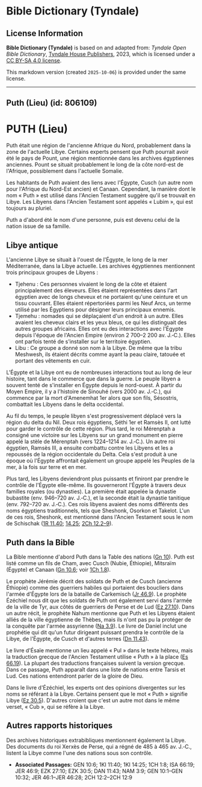 # Bible Dictionary (Tyndale)

## License Information

**Bible Dictionary (Tyndale)** is based on and adapted from: _Tyndale Open Bible Dictionary_, [Tyndale House Publishers](https://tyndaleopenresources.com/), 2023, which is licensed under a [CC BY-SA 4.0 license](https://creativecommons.org/licenses/by-sa/4.0/legalcode.en).

This markdown version (created `2025-10-06`) is provided under the same license.



--------------------------------

## Puth (Lieu) (id: 806109)

PUTH (Lieu)
===========

Puth était une région de l'ancienne Afrique du Nord, probablement dans la zone de l'actuelle Libye. Certains experts pensent que Puth pourrait avoir été le pays de Pount, une région mentionnée dans les archives égyptiennes anciennes. Pount se situait probablement le long de la côte nord\-est de l'Afrique, possiblement dans l'actuelle Somalie.

Les habitants de Puth avaient des liens avec l'Égypte, Cusch (un autre nom pour l'Afrique du Nord\-Est ancien) et Canaan. Cependant, la manière dont le nom « Puth » est utilisé dans l'Ancien Testament suggère qu'il se trouvait en Libye. Les Libyens dans l'Ancien Testament sont appelés « Lubim », qui est toujours au pluriel.

Puth a d'abord été le nom d'une personne, puis est devenu celui de la nation issue de sa famille.

Libye antique
-------------

L'ancienne Libye se situait à l'ouest de l'Égypte, le long de la mer Méditerranée, dans la Libye actuelle. Les archives égyptiennes mentionnent trois principaux groupes de Libyens :

* Tjehenu : Ces personnes vivaient le long de la côte et étaient principalement des éleveurs. Elles étaient représentées dans l'art égyptien avec de longs cheveux et ne portaient qu'une ceinture et un tissu couvrant. Elles étaient répertoriées parmi les Neuf Arcs, un terme utilisé par les Égyptiens pour désigner leurs principaux ennemis.
* Tjemehu : nomades qui se déplaçaient d'un endroit à un autre. Elles avaient les cheveux clairs et les yeux bleus, ce qui les distinguait des autres groupes africains. Elles ont eu des interactions avec l'Égypte depuis l'époque de l'Ancien Empire (environ 2 700–2 200 av. J.‑C.). Elles ont parfois tenté de s'installer sur le territoire égyptien.
* Libu : Ce groupe a donné son nom à la Libye. De même que la tribu Meshwesh, ils étaient décrits comme ayant la peau claire, tatouée et portant des vêtements en cuir.

L'Égypte et la Libye ont eu de nombreuses interactions tout au long de leur histoire, tant dans le commerce que dans la guerre. Le peuple libyen a souvent tenté de s'installer en Égypte depuis le nord\-ouest. À partir du Moyen Empire, il y a l'histoire de Sinouhé (vers 2000 av. J.‑C.), qui commence par la mort d'Amenemhat 1er alors que son fils, Sésostris, combattait les Libyens dans le delta occidental.

Au fil du temps, le peuple libyen s'est progressivement déplacé vers la région du delta du Nil. Deux rois égyptiens, Séthi 1er et Ramsès II, ont lutté pour garder le contrôle de cette région. Plus tard, le roi Mérenptah a consigné une victoire sur les Libyens sur un grand monument en pierre appelé la stèle de Mérenptah (vers 1224–1214 av. J.‑C.). Un autre roi égyptien, Ramsès III, a ensuite combattu contre les Libyens et les a repoussés de la région occidentale du Delta. Cela s'est produit à une époque où l'Égypte affrontait également un groupe appelé les Peuples de la mer, à la fois sur terre et en mer.

Plus tard, les Libyens deviendront plus puissants et finiront par prendre le contrôle de l'Égypte elle\-même. Ils gouverneront l'Égypte à travers deux familles royales (ou dynasties). La première était appelée la dynastie bubastite (env. 946–720 av. J.‑C.), et la seconde était la dynastie tanitique (env. 792–720 av. J.‑C.). Ces rois libyens avaient des noms différents des noms égyptiens traditionnels, tels que Sheshonk, Osorkon et Takelot. L'un de ces rois, Sheshonk, est mentionné dans l'Ancien Testament sous le nom de Schischak ([1R 11\.40](https://ref.ly/1Kgs11:40); [14\.25](https://ref.ly/1Kgs14:25); [2Ch 12\.2–9](https://ref.ly/2Chr12:2-2Chr12:9)).

Puth dans la Bible
------------------

La Bible mentionne d'abord Puth dans la Table des nations ([Gn 10](https://ref.ly/Gen10:1-Gen10:32)). Puth est listé comme un fils de Cham, avec Cusch (Nubie, Éthiopie), Mitsraïm (Égypte) et Canaan ([Gn 10\.6](https://ref.ly/Gen10:6); voir [1Ch 1\.8](https://ref.ly/1Chr1:8)).

Le prophète Jérémie décrit des soldats de Puth et de Cusch (ancienne Éthiopie) comme des guerriers habiles qui portaient des boucliers dans l'armée d'Égypte lors de la bataille de Carkemisch ([Jr 46\.9](https://ref.ly/Jer46:9)). Le prophète Ézéchiel nous dit que les soldats de Puth ont également servi dans l'armée de la ville de Tyr, aux côtés de guerriers de Perse et de Lud ([Ez 27\.10](https://ref.ly/Ezek27:10)). Dans un autre récit, le prophète Nahum mentionne que Puth et les Libyens étaient alliés de la ville égyptienne de Thèbes, mais ils n'ont pas pu la protéger de la conquête par l'armée assyrienne ([Na 3\.9](https://ref.ly/Nah3:9)). Le livre de Daniel inclut une prophétie qui dit qu'un futur dirigeant puissant prendra le contrôle de la Libye, de l'Égypte, de Cusch et d'autres terres ([Dn 11\.43](https://ref.ly/Dan11:43)).

Le livre d'Ésaïe mentionne un lieu appelé « Pul » dans le texte hébreu, mais la traduction grecque de l'Ancien Testament utilise « Puth » à la place ([Es 66\.19](https://ref.ly/Isa66:19)). La plupart des traductions françaises suivent la version grecque. Dans ce passage, Puth apparaît dans une liste de nations entre Tarsis et Lud. Ces nations entendront parler de la gloire de Dieu.

Dans le livre d'Ézéchiel, les experts ont des opinions divergentes sur les noms se référant à la Libye. Certains pensent que le mot « Puth » signifie Libye ([Ez 30\.5](https://ref.ly/Ezek30:5)). D'autres croient que c'est un autre mot dans le même verset, « Cub », qui se réfère à la Libye.

Autres rapports historiques
---------------------------

Des archives historiques extrabibliques mentionnent également la Libye. Des documents du roi Xerxès de Perse, qui a régné de 485 à 465 av. J.‑C., listent la Libye comme l'une des nations sous son contrôle.

* **Associated Passages:** GEN 10:6; 1KI 11:40; 1KI 14:25; 1CH 1:8; ISA 66:19; JER 46:9; EZK 27:10; EZK 30:5; DAN 11:43; NAM 3:9; GEN 10:1–GEN 10:32; JER 46:1–JER 46:28; 2CH 12:2–2CH 12:9

